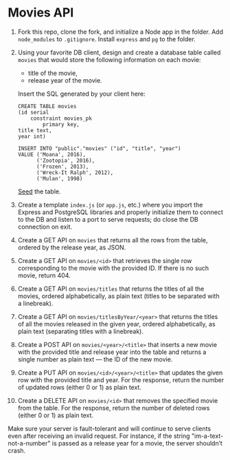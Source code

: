 # Movies API

1. Fork this repo, clone the fork, and initialize a Node app in the folder. Add `node_modules` to `.gitignore`. Install `express` and `pg` to the folder.

2. Using your favorite DB client, design and create a database table called `movies` that would store the following information on each movie:

      - title of the movie,
      - release year of the movie.
      
    Insert the SQL generated by your client here:

    ```postgresql
    CREATE TABLE movies 
    (id serial
 		constraint movies_pk
 			primary key,
 	title text,
    year int)
    
    INSERT INTO "public"."movies" ("id", "title", "year")
    VALUE ('Moana', 2016),
          ('Zootopia', 2016), 
          ('Frozen', 2013), 
          ('Wreck-It Ralph', 2012),
          ('Mulan', 1998)
    ```

   [Seed](https://en.wikipedia.org/wiki/Database_seeding) the table.

3. Create a template `index.js` (or `app.js`, etc.) where you import the Express and PostgreSQL libraries and properly initialize them to connect to the DB and listen to a port to serve requests; do close the DB connection on exit.

4. Create a GET API on `movies` that returns all the rows from the table, ordered by the release year, as JSON.

5. Create a GET API on `movies/<id>` that retrieves the single row corresponding to the movie with the provided ID. If there is no such movie, return 404.

6. Create a GET API on `movies/titles` that returns the titles of all the movies, ordered alphabetically, as plain text (titles to be separated with a linebreak).

7. Create a GET API on `movies/titlesByYear/<year>` that returns the titles of all the movies released in the given year, ordered alphabetically, as plain text (separating titles with a linebreak).

8. Create a POST API on `movies/<year>/<title>` that inserts a new movie with the provided title and release year into the table and returns a single number as plain text — the ID of the new movie.

9. Create a PUT API on `movies/<id>/<year>/<title>` that updates the given row with the provided title and year. For the response, return the number of updated rows (either 0 or 1) as plain text.

10. Create a DELETE API on `movies/<id>` that removes the specified movie from the table. For the response, return the number of deleted rows (either 0 or 1) as plain text.

Make sure your server is fault-tolerant and will continue to serve clients even after receiving an invalid request. For instance, if the string "im-a-text-not-a-number" is passed as a release year for a movie, the server shouldn’t crash.
